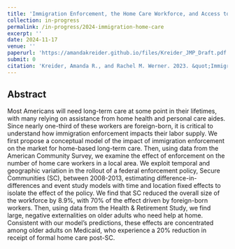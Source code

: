 ```yaml
---
title: 'Immigration Enforcement, the Home Care Workforce, and Access to Long-Term Care: Evidence from Secure Communities'
collection: in-progress
permalink: /in-progress/2024-immigration-home-care
excerpt: ''
date: 2024-11-17
venue: ''
paperurl: 'https://amandakreider.github.io/files/Kreider_JMP_Draft.pdf'
submit: 0
citation: 'Kreider, Amanda R., and Rachel M. Werner. 2023. &quot;Immigration Enforcement, the Home Care Workforce, and Access to Long-Term Care: Evidence from Secure Communities.&quot; In preparation. University of Pennsylvania'
---
```


## Abstract
Most Americans will need long-term care at some point in their lifetimes, with many relying on assistance from home health and personal care aides. Since nearly one-third of these workers are foreign-born, it is critical to understand how immigration enforcement impacts their labor supply. We first propose a conceptual model of the impact of immigration enforcement on the market for home-based long-term care. Then, using data from the American Community Survey, we examine the effect of enforcement on the number of home care workers in a local area. We exploit temporal and geographic variation in the rollout of a federal enforcement policy, Secure Communities (SC), between 2008-2013, estimating difference-in-differences and event study models with time and location fixed effects to isolate the effect of the policy. We find that SC reduced the overall size of the workforce by 8.9%, with 70% of the effect driven by foreign-born workers. Then, using data from the Health & Retirement Study, we find large, negative externalities on older adults who need help at home. Consistent with our model’s predictions, these effects are concentrated among older adults on Medicaid, who experience a 20% reduction in receipt of formal home care post-SC.